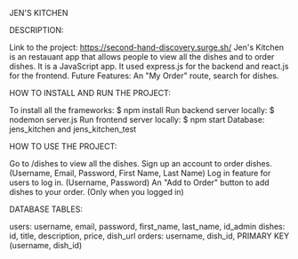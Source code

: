 JEN'S KITCHEN


DESCRIPTION:

  Link to the project: https://second-hand-discovery.surge.sh/
  Jen's Kitchen is an restauant app that allows people to view all the dishes and to order dishes. 
  It is a JavaScript app. It used express.js for the backend and react.js for the frontend.
  Future Features: An "My Order" route, search for dishes.


HOW TO INSTALL AND RUN THE PROJECT:

  To install all the frameworks: $ npm install
  Run backend server locally: $ nodemon server.js
  Run frontend server locally: $ npm start
  Database: jens_kitchen and jens_kitchen_test


HOW TO USE THE PROJECT: 

  Go to /dishes to view all the dishes.
  Sign up an account to order dishes. (Username, Email, Password, First Name, Last Name)
  Log in feature for users to log in. (Username, Password)
  An "Add to Order" button to add dishes to your order. (Only when you logged in)

DATABASE TABLES:
  
  users: username, email, password, first_name, last_name, id_admin
  dishes: id, title, description, price, dish_url
  orders: username, dish_id, PRIMARY KEY (username, dish_id) 
